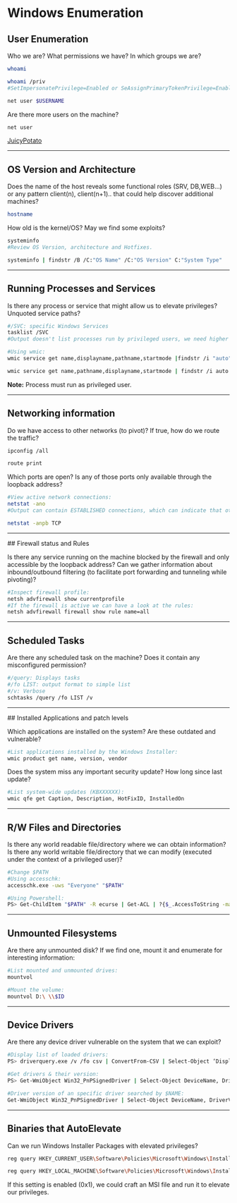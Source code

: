 # Windows Enumeration

## User Enumeration

Who we are? What permissions we have? In which groups we are?
```bash
whoami

whoami /priv
#SetImpersonatePrivilege=Enabled or SeAssignPrimaryTokenPrivilege=Enabled result in JuicyPotato or Rotten Potato attack vector.

net user $USERNAME
```

Are there more users on the machine?

```bash
net user
```
[JuicyPotato](https://ohpe.it/juicy-potato/)
_____

## OS Version and Architecture

Does the name of the host reveals some functional roles (SRV, DB,WEB...) or any pattern client(n), client(n+1).. that could help discover additional machines?

```bash
hostname
```

How old is the kernel/OS? May we find some exploits?

```bash
systeminfo
#Review OS Version, architecture and Hotfixes.
```

```bash
systeminfo | findstr /B /C:"OS Name" /C:"OS Version" C:"System Type"
```

_____

## Running Processes and Services

Is there any process or service that might allow us to elevate privileges? Unquoted service paths?

```bash
#/SVC: specific Windows Services
tasklist /SVC
#Output doesn't list processes run by privileged users, we need higher privileges to gather this information.

#Using wmic:
wmic service get name,displayname,pathname,startmode |findstr /i "auto" |findstr /i /v "c:\windows"

wmic service get name,pathname,displayname,startmode | findstr /i auto | findstr /i /v "C:\Windows\\" | findstr /i /v """
```

**Note:** Process must run as privileged user.

_____

## Networking information

Do we have access to other networks (to pivot)? If true, how do we route the traffic?

```bash
ipconfig /all

route print
```

Which ports are open? Is any of those ports only available through the loopback address?

```bash
#View active network connections:
netstat -ano
#Output can contain ESTABLISHED connections, which can indicate that other users are connected to this machine and we can try to target later.

netstat -anpb TCP
```

_____

## Firewall status and Rules

Is there any service running on the machine blocked by the firewall and only accessible by the loopback address? Can we gather information about inbound/outbound filtering (to facilitate port forwarding and tunneling while pivoting)?

```bash
#Inspect firewall profile:
netsh advfirewall show currentprofile
#If the firewall is active we can have a look at the rules:
netsh advfirewall firewall show rule name=all
```

_____

## Scheduled Tasks

Are there any scheduled task on the machine? Does it contain any misconfigured permission?

```bash
#/query: Displays tasks
#/fo LIST: output format to simple list
#/v: Verbose
schtasks /query /fo LIST /v
```

_____

## Installed Applications and patch levels

Which applications are installed on the system? Are these outdated and vulnerable?

```bash
#List applications installed by the Windows Installer:
wmic product get name, version, vendor
```

Does the system miss any important security update? How long since last update?

```bash
#List system-wide updates (KBXXXXXX):
wmic qfe get Caption, Description, HotFixID, InstalledOn
```

_____

## R/W Files and Directories

Is there any world readable file/directory where we can obtain information? Is there any world writable file/directory that we can modify (executed under the context of a privileged user)?

```bash
#Change $PATH
#Using accesschk:
accesschk.exe -uws "Everyone" "$PATH"

#Using Powershell:
PS> Get-ChildItem "$PATH" -R ecurse | Get-ACL | ?{$_.AccessToString -match "Everyone\sAllow\s\sModify"}
```

_____

## Unmounted Filesystems

Are there any unmounted disk? If we find one, mount it and enumerate for interesting information:

```bash
#List mounted and unmounted drives:
mountvol

#Mount the volume:
mountvol D:\ \\$ID
```

_____

## Device Drivers

Are there any device driver vulnerable on the system that we can exploit?

```bash
#Display list of loaded drivers:
PS> driverquery.exe /v /fo csv | ConvertFrom-CSV | Select-Object ‘Display Name’, ‘Start Mode’, Path

#Get drivers & their version:
PS> Get-WmiObject Win32_PnPSignedDriver | Select-Object DeviceName, DriverVersion, Manufacturer

#Driver version of an specific driver searched by $NAME:
Get-WmiObject Win32_PnPSignedDriver | Select-Object DeviceName, DriverVersion, Manufacturer | Where-Object {$_.DeviceName -like "*$NAME*"}
```

_____

## Binaries that AutoElevate

Can we run Windows Installer Packages with elevated privileges?

```bash
reg query HKEY_CURRENT_USER\Software\Policies\Microsoft\Windows\Installer

reg query HKEY_LOCAL_MACHINE\Software\Policies\Microsoft\Windows\Installer
```

If this setting is enabled (0x1), we could craft an MSI file and run it to elevate our privileges.
